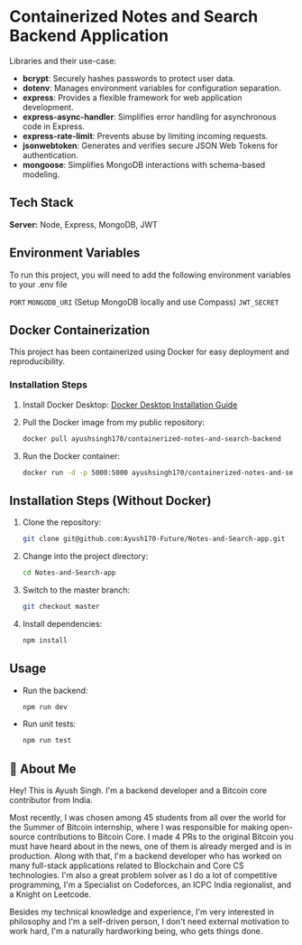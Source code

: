 # Containerized Notes and Search Backend Application

Libraries and their use-case:

- **bcrypt**: Securely hashes passwords to protect user data.
- **dotenv**: Manages environment variables for configuration separation.
- **express**: Provides a flexible framework for web application development.
- **express-async-handler**: Simplifies error handling for asynchronous code in Express.
- **express-rate-limit**: Prevents abuse by limiting incoming requests.
- **jsonwebtoken**: Generates and verifies secure JSON Web Tokens for authentication.
- **mongoose**: Simplifies MongoDB interactions with schema-based modeling.

## Tech Stack

**Server:** Node, Express, MongoDB, JWT

## Environment Variables

To run this project, you will need to add the following environment variables to your .env file

`PORT`
`MONGODB_URI` (Setup MongoDB locally and use Compass)
`JWT_SECRET`

## Docker Containerization

This project has been containerized using Docker for easy deployment and reproducibility.

### Installation Steps

1. Install Docker Desktop: [Docker Desktop Installation Guide](https://www.docker.com/products/docker-desktop)

2. Pull the Docker image from my public repository:
    ```bash
    docker pull ayushsingh170/containerized-notes-and-search-backend
    ```

3. Run the Docker container:
    ```bash
    docker run -d -p 5000:5000 ayushsingh170/containerized-notes-and-search-backend
    ```

## Installation Steps (Without Docker)

1. Clone the repository:
    ```bash
    git clone git@github.com:Ayush170-Future/Notes-and-Search-app.git
    ```

2. Change into the project directory:
    ```bash
    cd Notes-and-Search-app
    ```

3. Switch to the master branch:
    ```bash
    git checkout master
    ```

4. Install dependencies:
    ```bash
    npm install
    ```

## Usage

- Run the backend:
    ```bash
    npm run dev
    ```

- Run unit tests:
    ```bash
    npm run test
    ```

## 🚀 About Me
Hey! This is Ayush Singh. I'm a backend developer and a Bitcoin core contributor from India. 

Most recently, I was chosen among 45 students from all over the world for the Summer of Bitcoin internship, where I was responsible for making open-source contributions to Bitcoin Core. I made 4 PRs to the original Bitcoin you must have heard about in the news, one of them is already merged and is in production. Along with that, I'm a backend developer who has worked on many full-stack applications related to Blockchain and Core CS technologies. I'm also a great problem solver as I do a lot of competitive programming, I'm a Specialist on Codeforces, an ICPC India regionalist, and a Knight on Leetcode.

Besides my technical knowledge and experience, I'm very interested in philosophy and I'm a self-driven person, I don't need external motivation to work hard, I'm a naturally hardworking being, who gets things done.
